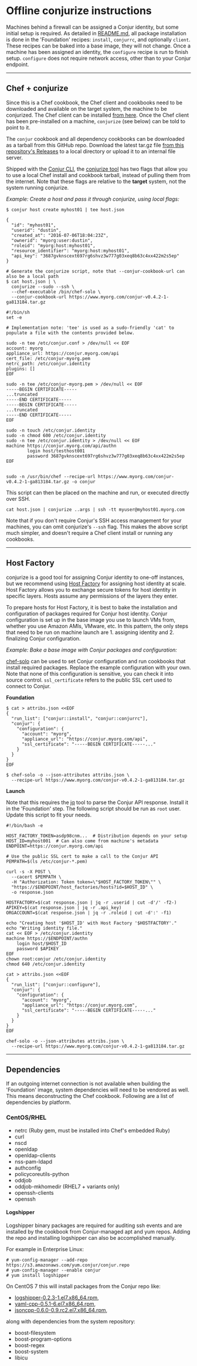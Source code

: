 # Offline conjurize instructions

Machines behind a firewall can be assigned a Conjur identity, but some initial setup is required. As detailed in [README.md](README.md), all package installation is done in the 'Foundation' recipes: `install`, `conjurrc`, and optionally `client`. These recipes can be baked into a base image, they will not change. Once a machine has been assigned an identity, the `configure` recipe is run to finish setup. `configure` does not require network access, other than to your Conjur endpoint.

---

## Chef + conjurize

Since this is a Chef cookbook, the Chef client and cookbooks need to be downloaded and available on the target system, the machine to be conjurized. The Chef client can be installed [from here](https://downloads.chef.io/chef-client/). Once the Chef client has been pre-installed on a machine, `conjurize` (see below) can be told to point to it.

The `conjur` cookbook and all dependency cookbooks can be downloaded as a tarball from this GitHub repo. Download the latest tar.gz file [from this repository's Releases](https://github.com/conjur-cookbooks/conjur/releases) to a local directory or upload it to an internal file server.

Shipped with the [Conjur CLI](https://developer.conjur.net/cli), the [conjurize tool](https://developer.conjur.net/reference/tools/utilities/conjurize.html) has two flags that allow you to use a local Chef install and cookbook tarball, instead of pulling them from the internet. Note that these flags are relative to the **target** system, not the system running conjurize.

*Example: Create a host and pass it through conjurize, using local flags:*

```
$ conjur host create myhost01 | tee host.json

{
  "id": "myhost01",
  "userid": "dustin",
  "created_at": "2016-07-06T18:04:23Z",
  "ownerid": "myorg:user:dustin",
  "roleid": "myorg:host:myhost01",
  "resource_identifier": "myorg:host:myhost01",
  "api_key": "3687gvknscext697rg6shvz3w777g03xeq8b63c4xx422m2s5ep"
}

# Generate the conjurize script, note that --conjur-cookbook-url can also be a local path
$ cat host.json | \
  conjurize --sudo --ssh \
  --chef-executable /bin/chef-solo \
  --conjur-cookbook-url https://www.myorg.com/conjur-v0.4.2-1-ga813184.tar.gz

#!/bin/sh
set -e

# Implementation note: 'tee' is used as a sudo-friendly 'cat' to populate a file with the contents provided below.

sudo -n tee /etc/conjur.conf > /dev/null << EOF
account: myorg
appliance_url: https://conjur.myorg.com/api
cert_file: /etc/conjur-myorg.pem
netrc_path: /etc/conjur.identity
plugins: []
EOF

sudo -n tee /etc/conjur-myorg.pem > /dev/null << EOF
-----BEGIN CERTIFICATE-----
...truncated
-----END CERTIFICATE-----
-----BEGIN CERTIFICATE-----
...truncated
-----END CERTIFICATE-----
EOF

sudo -n touch /etc/conjur.identity
sudo -n chmod 600 /etc/conjur.identity
sudo -n tee /etc/conjur.identity > /dev/null << EOF
machine https://conjur.myorg.com/api/authn
        login host/testhost001
        password 3687gvknscext697rg6shvz3w777g03xeq8b63c4xx422m2s5ep
EOF


sudo -n /usr/bin/chef --recipe-url https://www.myorg.com/conjur-v0.4.2-1-ga813184.tar.gz -o conjur
```

This script can then be placed on the machine and run, or executed directly over SSH.

```
cat host.json | conjurize ..args | ssh -tt myuser@myhost01.myorg.com
```

Note that if you don't require Conjur's SSH access management for your machines, you can omit conjurize's `--ssh` flag. This makes the above script much simpler, and doesn't require a Chef client install or running any cookbooks. 

---

## Host Factory

conjurize is a good tool for assigning Conjur identity to one-off instances, but we recommend using [Host Factory](https://developer.conjur.net/reference/services/host_factory/) for assigning host identity at scale. Host Factory allows you to exchange secure tokens for host identity in specific layers. Hosts assume any permissions of the layers they enter.

To prepare hosts for Host Factory, it is best to bake the installation and configuration of  packages required for Conjur host identity. Conjur configuration is set up in the base image you use to launch VMs from, whether you use Amazon AMIs, VMware, etc. In this pattern, the only steps that need to be run on machine launch are 1. assigning identity and 2. finalizing Conjur configuration. 

*Example: Bake a base image with Conjur packages and configuration:*

[chef-solo](https://docs.chef.io/chef_solo.html) can be used to set Conjur configuration and run cookbooks that install required packages. Replace the example configuration with your own. Note that none of this configuration is sensitive, you can check it into source control. `ssl_certificate` refers to the public SSL cert used to connect to Conjur.

**Foundation**

```
$ cat > attribs.json <<EOF
{
  "run_list": ["conjur::install", "conjur::conjurrc"],
  "conjur": {
    "configuration": {
      "account": "myorg",
      "appliance_url": "https://conjur.myorg.com/api",
      "ssl_certificate": "-----BEGIN CERTIFICATE-----..."
    }
  }
}
EOF

$ chef-solo -o --json-attributes attribs.json \
  --recipe-url https://www.myorg.com/conjur-v0.4.2-1-ga813184.tar.gz
```

**Launch**

Note that this requires the [jq](https://stedolan.github.io/jq/) tool to parse the Conjur API response. Install it in the 'Foundation' step. The following script should be run as `root` user. Update this script to fit your needs.

```
#!/bin/bash -e

HOST_FACTORY_TOKEN=asdp98cnm...  # Distribution depends on your setup
HOST_ID=myhost001  # Can also come from machine's metadata
ENDPOINT=https://conjur.myorg.com/api

# Use the public SSL cert to make a call to the Conjur API
PEMPATH=$(ls /etc/conjur-*.pem)

curl -s -X POST \
  --cacert $PEMPATH \
  -H "Authorization: Token token=\"$HOST_FACTORY_TOKEN\"" \
  "https://$ENDPOINT/host_factories/hosts?id=$HOST_ID" \
  -o response.json

HOSTFACTORY=$(cat response.json | jq -r .userid | cut -d'/' -f2-)
APIKEY=$(cat response.json | jq -r .api_key)
ORGACCOUNT=$(cat response.json | jq -r .roleid | cut -d':' -f1)

echo "Creating host '$HOST_ID' with Host Factory '$HOSTFACTORY'."
echo "Writing identity file."
cat << EOF > /etc/conjur.identity
machine https://$ENDPOINT/authn
    login host/$HOST_ID
    password $APIKEY
EOF
chown root:conjur /etc/conjur.identity
chmod 640 /etc/conjur.identity

cat > attribs.json <<EOF
{
  "run_list": ["conjur::configure"],
  "conjur": {
    "configuration": {
      "account": "myorg",
      "appliance_url": "https://conjur.myorg.com",
      "ssl_certificate": "-----BEGIN CERTIFICATE-----..."
    }
  }
}
EOF

chef-solo -o --json-attributes attribs.json \
  --recipe-url https://www.myorg.com/conjur-v0.4.2-1-ga813184.tar.gz
```

---

## Dependencies

If an outgoing internet connection is not available when building the 'Foundation' image, system dependencies will need to be vendored as well. This means deconstructing the Chef cookbook. Following are a list of dependencies by platform.

### CentOS/RHEL

- netrc (Ruby gem, must be installed into Chef's embedded Ruby)
- curl
- nscd
- openldap
- openldap-clients
- nss-pam-ldapd
- authconfig
- policycoreutils-python
- oddjob
- oddjob-mkhomedir (RHEL7 + variants only)
- openssh-clients 
- openssh

#### Logshipper

Logshipper binary packages are required for auditing ssh events and are installed by the cookbook from Conjur-managed apt and yum repos.
Adding the repo and installing logshipper can also be accomplished manually.

For example in Enterprise Linux:

```
# yum-config-manager --add-repo https://s3.amazonaws.com/yum.conjur/conjur.repo
# yum-config-manager --enable conjur
# yum install logshipper
```

On CentOS 7 this will install packages from the Conjur repo like:

- [logshipper-0.2.3-1.el7.x86_64.rpm](https://s3.amazonaws.com/yum.conjur/el/7/x86_64/logshipper-0.2.3-1.el7.x86_64.rpm),
- [yaml-cpp-0.5.1-6.el7.x86_64.rpm](https://s3.amazonaws.com/yum.conjur/el/7/x86_64/yaml-cpp-0.5.1-6.el7.x86_64.rpm),
- [jsoncpp-0.6.0-0.9.rc2.el7.x86_64.rpm](https://s3.amazonaws.com/yum.conjur/el/7/x86_64/jsoncpp-0.6.0-0.9.rc2.el7.x86_64.rpm),

along with dependencies from the system repository:

- boost-filesystem
- boost-program-options
- boost-regex
- boost-system
- libicu
